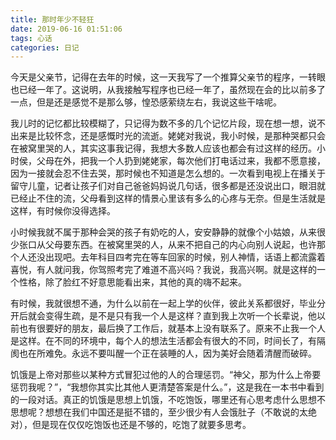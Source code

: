 ```yaml
---
title: 那时年少不轻狂
date: 2019-06-16 01:51:06
tags: 心话
categories: 日记
---
```

今天是父亲节，记得在去年的时候，这一天我写了一个推算父亲节的程序，一转眼也已经一年了。这说明，从我接触写程序也已经一年了，虽然现在会的比以前多了一点，但是还是感觉不是那么够，惶恐感萦绕左右，我说这些干啥呢。<!--more-->

我儿时的记忆都比较模糊了，只记得为数不多的几个记忆片段，现在想一想，说不出来是比较怀念，还是感慨时光的流逝。姥姥对我说，我小时候，是那种哭都只会在被窝里哭的人，其实这事我记得，我想大多数人应该也都会有过这样的经历。小时侯，父母在外，把我一个人扔到姥姥家，每次他们打电话过来，我都不愿意接，因为一接就会忍不住去哭，那时候也不知道是怎么想的。一次看到电视上在播关于留守儿童，记者让孩子们对自己爸爸妈妈说几句话，很多都是还没说出口，眼泪就已经止不住的流，父母看到这样的情景心里该有多么的心疼与无奈。但是生活就是这样，有时候你没得选择。

小时候我就不属于那种会哭的孩子有奶吃的人，安安静静的就像个小姑娘，从来很少张口从父母要东西。在被窝里哭的人，从来不把自己的内心向别人说起，也许那个人还没出现吧。去年科目四考完在等车回家的时候，别人神情，话语上都流露着喜悦，有人就问我，你驾照考完了难道不高兴吗？我说，我高兴啊。就是这样的一个性格，除了脸红不好意思能看出来，其他的真的嗨不起来。

有时候，我就很想不通，为什么以前在一起上学的伙伴，彼此关系都很好，毕业分开后就会变得生疏，是不是只有我一个人是这样？直到我上次听一个长辈说，他以前也有很要好的朋友，最后换了工作后，就基本上没有联系了。原来不止我一个人是这样。在不同的环境中，每个人的想法生活都会有很大的不同，时间长了，有隔阂也在所难免。永远不要叫醒一个正在装睡的人，因为美好会随着清醒而破碎。

饥饿是上帝对那些以某种方式冒犯过他的人的合理惩罚。“神父，那为什么上帝要惩罚我呢？”，“我想你其实比其他人更清楚答案是什么。”，这是我在一本书中看到的一段对话。真正的饥饿是思想上饥饿，不吃饱饭，哪里还有心思考虑什么思想不思想呢？想想在我们中国还是挺不错的，至少很少有人会饿肚子（不敢说的太绝对），但是现在仅仅吃饱饭也还是不够的，吃饱了就要多思考。

 

